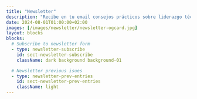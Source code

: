 ```yaml
---
title: "Newsletter"
description: "Recibe en tu email consejos prácticos sobre liderazgo técnico, buenas prácticas de programación y desarrollo de producto."
date: 2024-08-01T01:00:00+02:00
images: [/images/newsletter/newsletter-ogcard.jpg]
layout: blocks
blocks:
  # Subscribe to newsletter form
  - type: newsletter-subscribe
    id: sect-newsletter-subscribe
    className: dark background background-01 

  # Newsletter previous isues
  - type: newsletter-prev-entries
    id: sect-newsletter-prev-entries
    className: light
---
```

